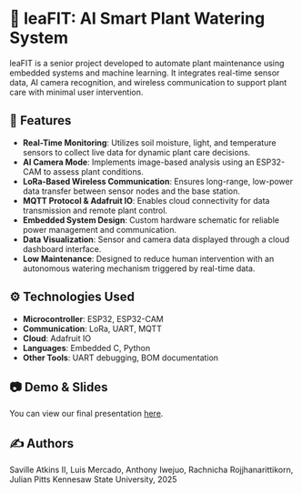 # 🌿 leaFIT: AI Smart Plant Watering System

leaFIT is a senior project developed to automate plant maintenance using embedded systems and machine learning. It integrates real-time sensor data, AI camera recognition, and wireless communication to support plant care with minimal user intervention.

## 🚀 Features

- **Real-Time Monitoring**: Utilizes soil moisture, light, and temperature sensors to collect live data for dynamic plant care decisions.
- **AI Camera Mode**: Implements image-based analysis using an ESP32-CAM to assess plant conditions.
- **LoRa-Based Wireless Communication**: Ensures long-range, low-power data transfer between sensor nodes and the base station.
- **MQTT Protocol & Adafruit IO**: Enables cloud connectivity for data transmission and remote plant control.
- **Embedded System Design**: Custom hardware schematic for reliable power management and communication.
- **Data Visualization**: Sensor and camera data displayed through a cloud dashboard interface.
- **Low Maintenance**: Designed to reduce human intervention with an autonomous watering mechanism triggered by real-time data.

## ⚙️ Technologies Used

- **Microcontroller**: ESP32, ESP32-CAM
- **Communication**: LoRa, UART, MQTT
- **Cloud**: Adafruit IO
- **Languages**: Embedded C, Python
- **Other Tools**: UART debugging, BOM documentation

## 📷 Demo & Slides

You can view our final presentation [here](./leafitbackgroundslides.pptx).

## ✍️ Authors

Saville Atkins II, Luis Mercado, Anthony Iwejuo, Rachnicha Rojjhanarittikorn, Julian Pitts
Kennesaw State University, 2025
